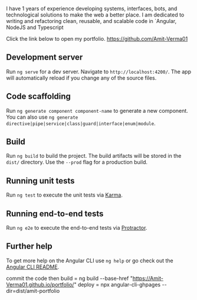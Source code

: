 
I have 1 years of experience developing systems, interfaces, bots, and technological solutions to make the web a better place. I am dedicated to writing and refactoring clean, reusable, and scalable code in `Angular, NodeJS and Typescript

Click the link below to open my portfolio.
<https://github.com/Amit-Verma01> 

## Development server

Run `ng serve` for a dev server. Navigate to `http://localhost:4200/`. The app will automatically reload if you change any of the source files.

## Code scaffolding

Run `ng generate component component-name` to generate a new component. You can also use `ng generate directive|pipe|service|class|guard|interface|enum|module`.

## Build

Run `ng build` to build the project. The build artifacts will be stored in the `dist/` directory. Use the `--prod` flag for a production build.

## Running unit tests

Run `ng test` to execute the unit tests via [Karma](https://karma-runner.github.io).

## Running end-to-end tests

Run `ng e2e` to execute the end-to-end tests via [Protractor](http://www.protractortest.org/).

## Further help

To get more help on the Angular CLI use `ng help` or go check out the [Angular CLI README](https://github.com/angular/angular-cli/blob/master/README.md).


commit the code
then build = ng build --base-href "https://Amit-Verma01.github.io/portfolio/"
deploy = npx angular-cli-ghpages --dir=dist/amit-portfolio